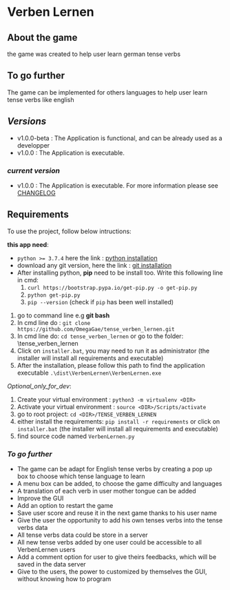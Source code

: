 # **Verben Lernen**

## About the game

the game was created to help user learn german tense verbs

## To go further

The game can be implemented for others languages to help user learn tense verbs like english

## _Versions_

* v1.0.0-beta : The Application is functional, and can be already used as a developper
* v1.0.0 : The Application is executable.

### _current version_

* v1.0.0 : The Application is executable. For more information please see [CHANGELOG](https://github.com/OmegaGae/tense_verben_lernen/blob/main/CHANGELOG.txt)

## Requirements

To use the project, follow below intructions:

**this app need**:

* ``python >= 3.7.4`` here the link : [python installation](https://www.python.org/)
* download any git version, here the link : [git installation](https://git-scm.com/download/win)
* After installing python, **pip** need to be install too. Write this following line in cmd:
  1. ``curl https://bootstrap.pypa.io/get-pip.py -o get-pip.py``
  2. ``python get-pip.py``
  3. ``pip --version`` (check if ``pip`` has been well installed)

1. go to command line e.g **git bash**
2. In cmd line do : ``git clone https://github.com/OmegaGae/tense_verben_lernen.git``
3. In cmd line do: ``cd tense_verben_lernen`` or go to the folder: \tense_verben_lernen
4. Click on ``installer.bat``, you may need to run it as administrator (the installer will install all requirements and executable)
5. After the installation, please follow this path to find the application executable ``.\dist\VerbenLernen\VerbenLernen.exe``

_Optional_only_for_dev_:

  1. Create your virtual environment : `` python3 -m virtualenv <DIR> ``
  2. Activate your virtual environment : ``source <DIR>/Scripts/activate``
  3. go to root project: `` cd <DIR>/TENSE_VERBEN_LERNEN ``
  4. either install the requirements: `` pip install -r requirements `` or click on ``installer.bat`` (the installer will install all requirements and executable)
  5. find source code named  `VerbenLernen.py`

### _To go further_

* The game can be adapt for English tense verbs by creating a pop up box to choose which tense language to learn
* A menu box can be added, to choose the game difficulty and languages
* A translation of each verb in user mother tongue can be added
* Improve the GUI
* Add an option to restart the game
* Save user score and reuse it in the next game thanks to his user name
* Give the user the opportunity to add his own tenses verbs into the tense verbs data
* All tense verbs data could be store in a server
* All new tense verbs added by one user could be accessible to all VerbenLernen users
* Add a comment option for user to give theirs feedbacks, which will be saved in the data server
* Give to the users, the power to customized by themselves the GUI, without knowing how to program
